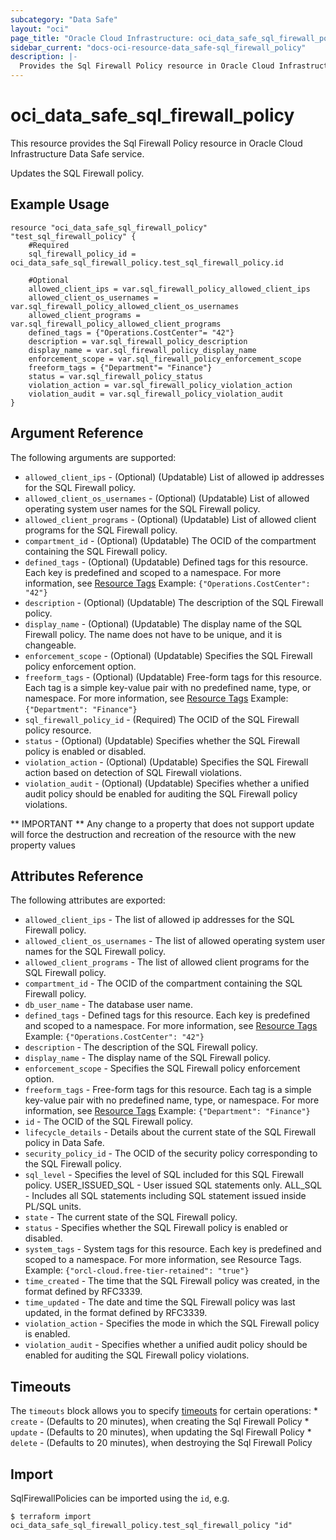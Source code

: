 ```yaml
---
subcategory: "Data Safe"
layout: "oci"
page_title: "Oracle Cloud Infrastructure: oci_data_safe_sql_firewall_policy"
sidebar_current: "docs-oci-resource-data_safe-sql_firewall_policy"
description: |-
  Provides the Sql Firewall Policy resource in Oracle Cloud Infrastructure Data Safe service
---
```


# oci_data_safe_sql_firewall_policy
This resource provides the Sql Firewall Policy resource in Oracle Cloud Infrastructure Data Safe service.

Updates the SQL Firewall policy.

## Example Usage

```hcl
resource "oci_data_safe_sql_firewall_policy" "test_sql_firewall_policy" {
	#Required
	sql_firewall_policy_id = oci_data_safe_sql_firewall_policy.test_sql_firewall_policy.id

	#Optional
	allowed_client_ips = var.sql_firewall_policy_allowed_client_ips
	allowed_client_os_usernames = var.sql_firewall_policy_allowed_client_os_usernames
	allowed_client_programs = var.sql_firewall_policy_allowed_client_programs
	defined_tags = {"Operations.CostCenter"= "42"}
	description = var.sql_firewall_policy_description
	display_name = var.sql_firewall_policy_display_name
	enforcement_scope = var.sql_firewall_policy_enforcement_scope
	freeform_tags = {"Department"= "Finance"}
	status = var.sql_firewall_policy_status
	violation_action = var.sql_firewall_policy_violation_action
	violation_audit = var.sql_firewall_policy_violation_audit
}
```

## Argument Reference

The following arguments are supported:

* `allowed_client_ips` - (Optional) (Updatable) List of allowed ip addresses for the SQL Firewall policy.
* `allowed_client_os_usernames` - (Optional) (Updatable) List of allowed operating system user names for the SQL Firewall policy.
* `allowed_client_programs` - (Optional) (Updatable) List of allowed client programs for the SQL Firewall policy.
* `compartment_id` - (Optional) (Updatable) The OCID of the compartment containing the SQL Firewall policy.
* `defined_tags` - (Optional) (Updatable) Defined tags for this resource. Each key is predefined and scoped to a namespace. For more information, see [Resource Tags](https://docs.cloud.oracle.com/iaas/Content/General/Concepts/resourcetags.htm)  Example: `{"Operations.CostCenter": "42"}` 
* `description` - (Optional) (Updatable) The description of the SQL Firewall policy.
* `display_name` - (Optional) (Updatable) The display name of the SQL Firewall policy. The name does not have to be unique, and it is changeable.
* `enforcement_scope` - (Optional) (Updatable) Specifies the SQL Firewall policy enforcement option.
* `freeform_tags` - (Optional) (Updatable) Free-form tags for this resource. Each tag is a simple key-value pair with no predefined name, type, or namespace. For more information, see [Resource Tags](https://docs.cloud.oracle.com/iaas/Content/General/Concepts/resourcetags.htm)  Example: `{"Department": "Finance"}` 
* `sql_firewall_policy_id` - (Required) The OCID of the SQL Firewall policy resource.
* `status` - (Optional) (Updatable) Specifies whether the SQL Firewall policy is enabled or disabled.
* `violation_action` - (Optional) (Updatable) Specifies the SQL Firewall action based on detection of SQL Firewall violations.
* `violation_audit` - (Optional) (Updatable) Specifies whether a unified audit policy should be enabled for auditing the SQL Firewall policy violations.


** IMPORTANT **
Any change to a property that does not support update will force the destruction and recreation of the resource with the new property values

## Attributes Reference

The following attributes are exported:

* `allowed_client_ips` - The list of allowed ip addresses for the SQL Firewall policy.
* `allowed_client_os_usernames` - The list of allowed operating system user names for the SQL Firewall policy.
* `allowed_client_programs` - The list of allowed client programs for the SQL Firewall policy.
* `compartment_id` - The OCID of the compartment containing the SQL Firewall policy.
* `db_user_name` - The database user name.
* `defined_tags` - Defined tags for this resource. Each key is predefined and scoped to a namespace. For more information, see [Resource Tags](https://docs.cloud.oracle.com/iaas/Content/General/Concepts/resourcetags.htm)  Example: `{"Operations.CostCenter": "42"}` 
* `description` - The description of the SQL Firewall policy.
* `display_name` - The display name of the SQL Firewall policy.
* `enforcement_scope` - Specifies the SQL Firewall policy enforcement option.
* `freeform_tags` - Free-form tags for this resource. Each tag is a simple key-value pair with no predefined name, type, or namespace. For more information, see [Resource Tags](https://docs.cloud.oracle.com/iaas/Content/General/Concepts/resourcetags.htm)  Example: `{"Department": "Finance"}` 
* `id` - The OCID of the SQL Firewall policy.
* `lifecycle_details` - Details about the current state of the SQL Firewall policy in Data Safe.
* `security_policy_id` - The OCID of the security policy corresponding to the SQL Firewall policy.
* `sql_level` - Specifies the level of SQL included for this SQL Firewall policy. USER_ISSUED_SQL - User issued SQL statements only. ALL_SQL - Includes all SQL statements including SQL statement issued inside PL/SQL units. 
* `state` - The current state of the SQL Firewall policy.
* `status` - Specifies whether the SQL Firewall policy is enabled or disabled.
* `system_tags` - System tags for this resource. Each key is predefined and scoped to a namespace. For more information, see Resource Tags. Example: `{"orcl-cloud.free-tier-retained": "true"}` 
* `time_created` - The time that the SQL Firewall policy was created, in the format defined by RFC3339.
* `time_updated` - The date and time the SQL Firewall policy was last updated, in the format defined by RFC3339.
* `violation_action` - Specifies the mode in which the SQL Firewall policy is enabled.
* `violation_audit` - Specifies whether a unified audit policy should be enabled for auditing the SQL Firewall policy violations.

## Timeouts

The `timeouts` block allows you to specify [timeouts](https://registry.terraform.io/providers/oracle/oci/latest/docs/guides/changing_timeouts) for certain operations:
	* `create` - (Defaults to 20 minutes), when creating the Sql Firewall Policy
	* `update` - (Defaults to 20 minutes), when updating the Sql Firewall Policy
	* `delete` - (Defaults to 20 minutes), when destroying the Sql Firewall Policy


## Import

SqlFirewallPolicies can be imported using the `id`, e.g.

```
$ terraform import oci_data_safe_sql_firewall_policy.test_sql_firewall_policy "id"
```

